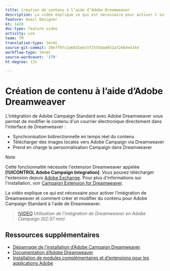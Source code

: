 ```yaml
---
title: Création de contenu à l’aide d’Adobe Dreamweaver
description: La vidéo explique ce qui est nécessaire pour activer l'intégration de Dreamweaver et comment créer et modifier du contenu pour Adobe Campaign Standard à l'aide de Dreamweaver.
feature: Email Designer
kt: 1420
doc-type: feature video
activity: use
team: TM
translation-type: tm+mt
source-git-commit: 39e7f9fc2a6631ebc5f2555dad651a72464e4344
workflow-type: tm+mt
source-wordcount: '179'
ht-degree: 11%

---
```



# Création de contenu à l’aide d’Adobe Dreamweaver

L&#39;intégration de Adobe Campaign Standard avec Adobe Dreamweaver vous permet de modifier le contenu d&#39;un courrier électronique directement dans l&#39;interface de Dreamweaver :

* Synchronisation bidirectionnelle en temps réel du contenu
* Télécharger des images locales vers Adobe Campaign via Dreamweaver
* Prend en charge la personnalisation Campaign dans Dreamweaver

>[!NOTE]
>
>Cette fonctionnalité nécessite l&#39;extension Dreamweaver appelée **[!UICONTROL Adobe Campaign Integration]**. Vous pouvez télécharger l&#39;extension depuis [Adobe Exchange](https://exchange.adobe.com/creativecloud.html#search). Pour plus d&#39;informations sur l&#39;installation, voir [Campaign Extension for Dreamweaver](https://helpx.adobe.com/fr/dreamweaver/using/working-with-dreamweaver-and-campaign.html).

La vidéo explique ce qui est nécessaire pour activer l&#39;intégration de Dreamweaver et comment créer et modifier du contenu pour Adobe Campaign Standard à l&#39;aide de Dreamweaver.

>[!VIDEO](https://video.tv.adobe.com/v/23121?quality=12)
*Utilisation de l&#39;intégration de Dreamweaver en Adobe Campaign (02:37 min)*

## Ressources supplémentaires

* [Dépannage de l’installation d’Adobe Campaign Dreamweaver](https://helpx.adobe.com/dreamweaver/kb/dreamweaver-campaign-integration-issue.html)
* [Documentation d’Adobe Dreamweaver](https://helpx.adobe.com/fr/dreamweaver/using/working-with-dreamweaver-and-campaign.html)
* [Installation de modules complémentaires et d’extensions pour les applications Adobe](https://helpx.adobe.com/creative-cloud/kb/installingextensionsandaddons.html)
